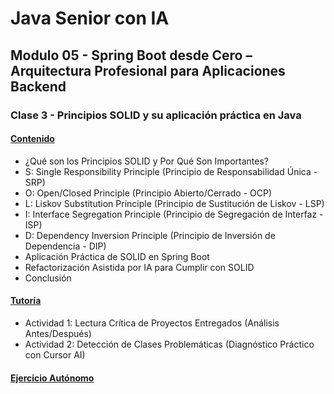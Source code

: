 # Java Senior con IA
## Modulo 05 - Spring Boot desde Cero – Arquitectura Profesional para Aplicaciones Backend
### Clase 3 - Principios SOLID y su aplicación práctica en Java

#### [Contenido](1-contenido.md)
- ¿Qué son los Principios SOLID y Por Qué Son Importantes?
- S: Single Responsibility Principle (Principio de Responsabilidad Única - SRP)
- O: Open/Closed Principle (Principio Abierto/Cerrado - OCP)
- L: Liskov Substitution Principle (Principio de Sustitución de Liskov - LSP)
- I: Interface Segregation Principle (Principio de Segregación de Interfaz - ISP)
- D: Dependency Inversion Principle (Principio de Inversión de Dependencia - DIP)
- Aplicación Práctica de SOLID en Spring Boot
- Refactorización Asistida por IA para Cumplir con SOLID
- Conclusión

#### [Tutoría](2-tutoria.md)
- Actividad 1: Lectura Crítica de Proyectos Entregados (Análisis Antes/Después)
- Actividad 2: Detección de Clases Problemáticas (Diagnóstico Práctico con Cursor AI)

#### [Ejercicio Autónomo](3-ejercicio.md)
